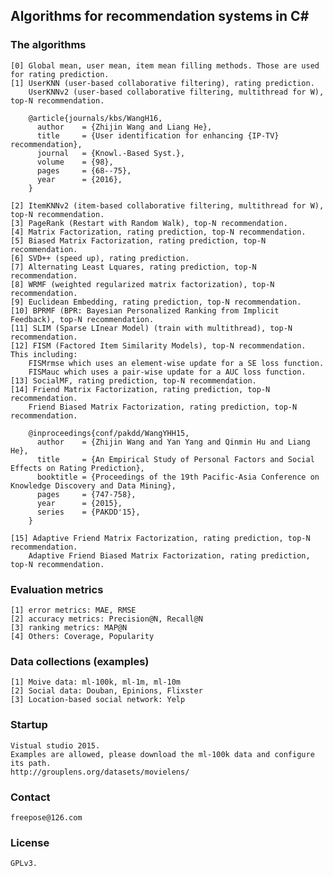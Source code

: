 ## Algorithms for recommendation systems in C#

### The algorithms
	[0] Global mean, user mean, item mean filling methods. Those are used for rating prediction.
	[1] UserKNN (user-based collaborative filtering), rating prediction.
	    UserKNNv2 (user-based collaborative filtering, multithread for W), top-N recommendation.

		@article{journals/kbs/WangH16,
		  author    = {Zhijin Wang and Liang He},
		  title     = {User identification for enhancing {IP-TV} recommendation},
		  journal   = {Knowl.-Based Syst.},
		  volume    = {98},
		  pages     = {68--75},
		  year      = {2016},
		}

	[2] ItemKNNv2 (item-based collaborative filtering, multithread for W), top-N recommendation.
	[3] PageRank (Restart with Random Walk), top-N recommendation.
	[4] Matrix Factorization, rating prediction, top-N recommendation.
	[5] Biased Matrix Factorization, rating prediction, top-N recommendation.
	[6] SVD++ (speed up), rating prediction.
	[7] Alternating Least Lquares, rating prediction, top-N recommendation.
	[8] WRMF (weighted regularized matrix factorization), top-N recommendation.
	[9] Euclidean Embedding, rating prediction, top-N recommendation.
	[10] BPRMF (BPR: Bayesian Personalized Ranking from Implicit Feedback), top-N recommendation.
	[11] SLIM (Sparse LInear Model) (train with multithread), top-N recommendation. 
	[12] FISM (Factored Item Similarity Models), top-N recommendation. This including:
        FISMrmse which uses an element-wise update for a SE loss function.
        FISMauc which uses a pair-wise update for a AUC loss function.
	[13] SocialMF, rating prediction, top-N recommendation.
	[14] Friend Matrix Factorization, rating prediction, top-N recommendation.
	    Friend Biased Matrix Factorization, rating prediction, top-N recommendation.
		
	    @inproceedings{conf/pakdd/WangYHH15,
	      author    = {Zhijin Wang and Yan Yang and Qinmin Hu and Liang He},
	      title     = {An Empirical Study of Personal Factors and Social Effects on Rating Prediction},
	      booktitle = {Proceedings of the 19th Pacific-Asia Conference on Knowledge Discovery and Data Mining},
	      pages     = {747-758},
	      year      = {2015},
	      series    = {PAKDD'15},
	    }
	    
	[15] Adaptive Friend Matrix Factorization, rating prediction, top-N recommendation.  
	    Adaptive Friend Biased Matrix Factorization, rating prediction, top-N recommendation.


### Evaluation metrics
	[1] error metrics: MAE, RMSE
	[2] accuracy metrics: Precision@N, Recall@N
	[3] ranking metrics: MAP@N
	[4] Others: Coverage, Popularity

### Data collections (examples)
	[1] Moive data: ml-100k, ml-1m, ml-10m
	[2] Social data: Douban, Epinions, Flixster
	[3] Location-based social network: Yelp

### Startup
	Vistual studio 2015. 
	Examples are allowed, please download the ml-100k data and configure its path.
	http://grouplens.org/datasets/movielens/
	
### Contact
	freepose@126.com

### License
	GPLv3.
